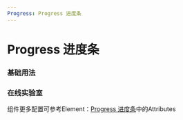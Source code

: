 ```yaml
---
Progress: Progress 进度条
---
```

# Progress 进度条

### 基础用法

<ClientOnly>
<field-progress-demo blockName="progressField1"/>
</ClientOnly>

### 在线实验室
<ClientOnly>
<ams-config name="progress" type="field"/>
</ClientOnly>


组件更多配置可参考Element：[Progress 进度条](http://element-cn.eleme.io/#/zh-CN/component/progress)中的Attributes
